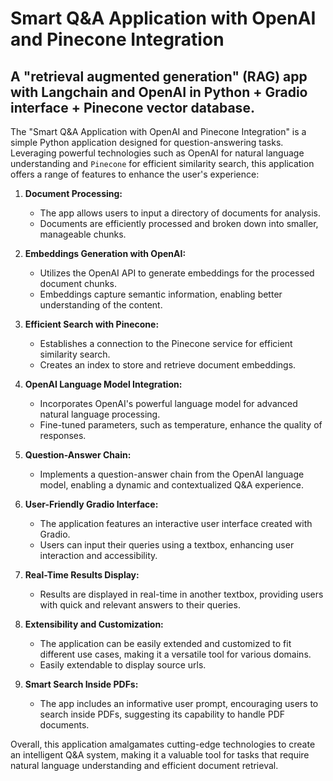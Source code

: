 # Smart Q&A Application with OpenAI and Pinecone Integration
## A "retrieval augmented generation" (RAG) app with Langchain and OpenAI in Python + Gradio interface + Pinecone vector database.

The "Smart Q&A Application with OpenAI and Pinecone Integration" is a simple Python application designed for question-answering tasks. Leveraging powerful technologies such as OpenAI for natural language understanding and `Pinecone` for efficient similarity search, this application offers a range of features to enhance the user's experience:

1. **Document Processing:**
   - The app allows users to input a directory of documents for analysis.
   - Documents are efficiently processed and broken down into smaller, manageable chunks.

2. **Embeddings Generation with OpenAI:**
   - Utilizes the OpenAI API to generate embeddings for the processed document chunks.
   - Embeddings capture semantic information, enabling better understanding of the content.

3. **Efficient Search with Pinecone:**
   - Establishes a connection to the Pinecone service for efficient similarity search.
   - Creates an index to store and retrieve document embeddings.

4. **OpenAI Language Model Integration:**
   - Incorporates OpenAI's powerful language model for advanced natural language processing.
   - Fine-tuned parameters, such as temperature, enhance the quality of responses.

5. **Question-Answer Chain:**
   - Implements a question-answer chain from the OpenAI language model, enabling a dynamic and contextualized Q&A experience.

6. **User-Friendly Gradio Interface:**
   - The application features an interactive user interface created with Gradio.
   - Users can input their queries using a textbox, enhancing user interaction and accessibility.

7. **Real-Time Results Display:**
   - Results are displayed in real-time in another textbox, providing users with quick and relevant answers to their queries.

8. **Extensibility and Customization:**
   - The application can be easily extended and customized to fit different use cases, making it a versatile tool for various domains.
   - Easily extendable to display source urls.

9. **Smart Search Inside PDFs:**
   - The app includes an informative user prompt, encouraging users to search inside PDFs, suggesting its capability to handle PDF documents.

Overall, this application amalgamates cutting-edge technologies to create an intelligent Q&A system, making it a valuable tool for tasks that require natural language understanding and efficient document retrieval.

